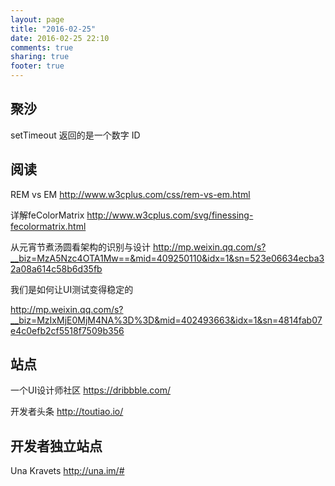 ```yaml
---
layout: page
title: "2016-02-25"
date: 2016-02-25 22:10
comments: true
sharing: true
footer: true
---
```


## 聚沙

setTimeout 返回的是一个数字 ID

## 阅读

REM vs EM
http://www.w3cplus.com/css/rem-vs-em.html

详解feColorMatrix
http://www.w3cplus.com/svg/finessing-fecolormatrix.html

从元宵节煮汤圆看架构的识别与设计
http://mp.weixin.qq.com/s?__biz=MzA5Nzc4OTA1Mw==&mid=409250110&idx=1&sn=523e06634ecba32a08a614c58b6d35fb

我们是如何让UI测试变得稳定的

http://mp.weixin.qq.com/s?__biz=MzIxMjE0MjM4NA%3D%3D&mid=402493663&idx=1&sn=4814fab07e4c0efb2cf5518f7509b356

## 站点

一个UI设计师社区
https://dribbble.com/

开发者头条
http://toutiao.io/

## 开发者独立站点

Una Kravets
http://una.im/#
